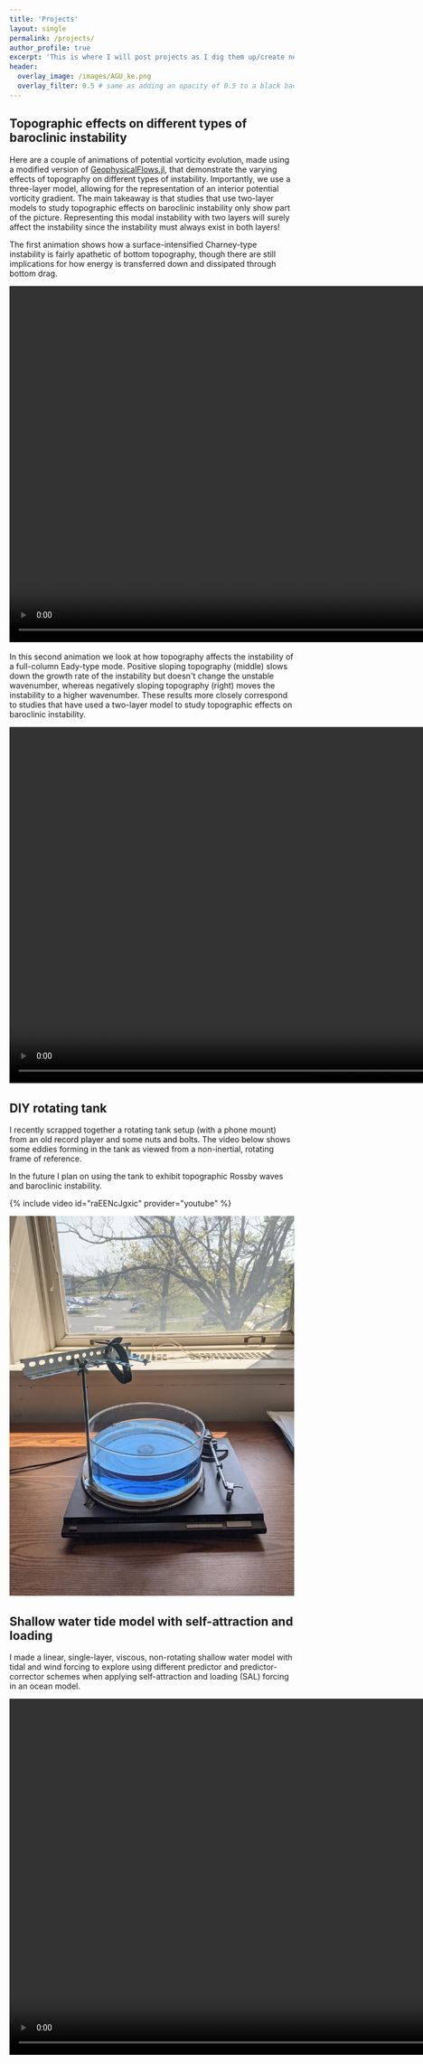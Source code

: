 ```yaml
---
title: 'Projects'
layout: single
permalink: /projects/
author_profile: true
excerpt: 'This is where I will post projects as I dig them up/create new ones'
header:
  overlay_image: /images/AGU_ke.png
  overlay_filter: 0.5 # same as adding an opacity of 0.5 to a black background
---
```


## Topographic effects on different types of baroclinic instability
Here are a couple of animations of potential vorticity evolution,
made using a modified version of [GeophysicalFlows.jl](https://fourierflows.github.io/GeophysicalFlowsDocumentation/stable/), that
demonstrate the varying effects of topography on different types of instability.
Importantly, we use a three-layer model, allowing for the representation of
an interior potential vorticity gradient.
The main takeaway is that studies that use two-layer models to study
topographic effects on baroclinic instability only show part of the picture.
Representing this modal instability with two layers will surely affect the instability since the
instability must always exist in both layers!


The first animation shows how a surface-intensified Charney-type instability
is fairly apathetic of bottom topography, though there are still implications
for how energy is transferred down and dissipated through bottom drag.


<video autoplay="autoplay" loop="loop" width="1120" height="630">
  <source src="/images/gam3_topo.mp4" type="video/mp4">
</video>


In this second animation we look at how topography affects
the instability of a full-column Eady-type mode.
Positive sloping topography (middle) slows down the growth rate of the instability
but doesn't change the unstable wavenumber, whereas negatively sloping topography (right)
moves the instability to a higher wavenumber.
These results more closely correspond to studies that have used a two-layer
model to study topographic effects on baroclinic instability.


<video autoplay="autoplay" loop="loop" width="1120" height="630">
  <source src="/images/gam13_topo.mp4" type="video/mp4">
</video>



## DIY rotating tank 
I recently scrapped together a rotating tank setup (with a phone mount)
from an old
record player and some nuts and bolts.
The video below shows some eddies forming in the tank
as viewed from a non-inertial, rotating frame of reference.

In the future I plan on using the tank to exhibit topographic Rossby
waves and baroclinic instability.

{% include video id="raEENcJgxic" provider="youtube" %}

![rotating tank](/images/rot_tank.jpg)

## Shallow water tide model with self-attraction and loading
I made a linear, single-layer, viscous, non-rotating
shallow water model with tidal and wind forcing to explore
using different predictor and predictor-corrector schemes
when applying self-attraction and loading (SAL) forcing
in an ocean model.


<video autoplay="autoplay" loop="loop" width="1120" height="630">
  <source src="/images/sw_tide_wind_2.mp4" type="video/mp4">
</video>


